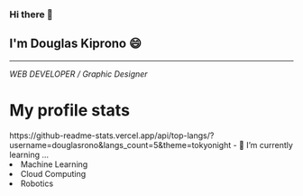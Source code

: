 ### Hi there 👋
## I'm Douglas Kiprono 😄
<hr/>
 <i> WEB DEVELOPER / Graphic Designer </i>
 </hr>
<h1> My profile stats </h1>
https://github-readme-stats.vercel.app/api/top-langs/?username=douglasrono&langs_count=5&theme=tokyonight
- 🌱 I’m currently learning ...
<li> Machine Learning </li>
<li> Cloud Computing </li>
<li> Robotics </li>

